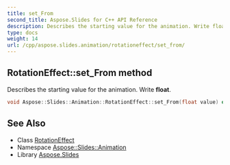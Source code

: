 ```yaml
---
title: set_From
second_title: Aspose.Slides for C++ API Reference
description: Describes the starting value for the animation. Write float.
type: docs
weight: 14
url: /cpp/aspose.slides.animation/rotationeffect/set_from/
---
```

## RotationEffect::set_From method


Describes the starting value for the animation. Write **float**.

```cpp
void Aspose::Slides::Animation::RotationEffect::set_From(float value) override
```

## See Also

* Class [RotationEffect](../)
* Namespace [Aspose::Slides::Animation](../../)
* Library [Aspose.Slides](../../../)
